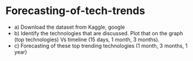 # Forecasting-of-tech-trends
- a) Download the dataset from Kaggle, google 
- b) Identify the technologies that are discussed. Plot that on the graph (top technologies) Vs timeline (15 days, 1 month, 3 months). 
- c) Forecasting of these top trending technologies (1 month, 3 months, 1 year)
